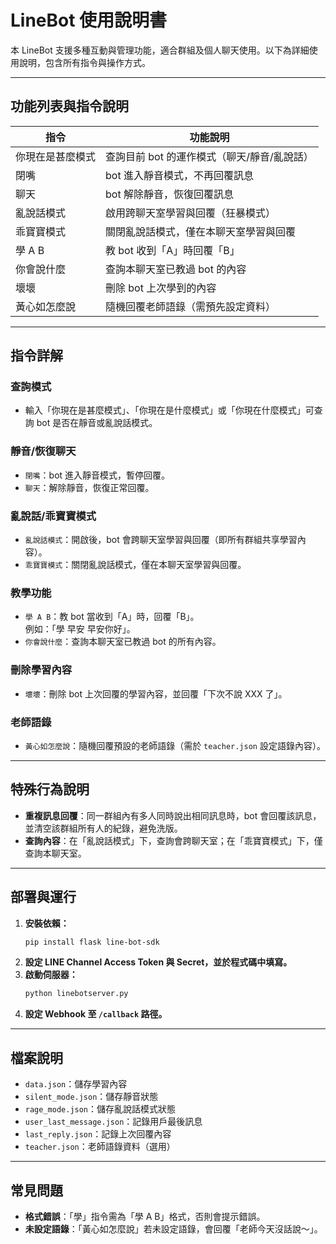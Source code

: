 # LineBot 使用說明書

本 LineBot 支援多種互動與管理功能，適合群組及個人聊天使用。以下為詳細使用說明，包含所有指令與操作方式。

---

## 功能列表與指令說明

| 指令             | 功能說明                                    |
| ---------------- | ------------------------------------------- |
| 你現在是甚麼模式 | 查詢目前 bot 的運作模式（聊天/靜音/亂說話） |
| 閉嘴             | bot 進入靜音模式，不再回覆訊息              |
| 聊天             | bot 解除靜音，恢復回覆訊息                  |
| 亂說話模式       | 啟用跨聊天室學習與回覆（狂暴模式）          |
| 乖寶寶模式       | 關閉亂說話模式，僅在本聊天室學習與回覆      |
| 學 A B           | 教 bot 收到「A」時回覆「B」                 |
| 你會說什麼       | 查詢本聊天室已教過 bot 的內容               |
| 壞壞             | 刪除 bot 上次學到的內容                     |
| 黃心如怎麼說     | 隨機回覆老師語錄（需預先設定資料）          |

---

## 指令詳解

### 查詢模式

- 輸入「你現在是甚麼模式」、「你現在是什麼模式」或「你現在什麼模式」可查詢 bot 是否在靜音或亂說話模式。

### 靜音/恢復聊天

- `閉嘴`：bot 進入靜音模式，暫停回覆。
- `聊天`：解除靜音，恢復正常回覆。

### 亂說話/乖寶寶模式

- `亂說話模式`：開啟後，bot 會跨聊天室學習與回覆（即所有群組共享學習內容）。
- `乖寶寶模式`：關閉亂說話模式，僅在本聊天室學習與回覆。

### 教學功能

- `學 A B`：教 bot 當收到「A」時，回覆「B」。  
   例如：「學 早安 早安你好」。
- `你會說什麼`：查詢本聊天室已教過 bot 的所有內容。

### 刪除學習內容

- `壞壞`：刪除 bot 上次回覆的學習內容，並回覆「下次不說 XXX 了」。

### 老師語錄

- `黃心如怎麼說`：隨機回覆預設的老師語錄（需於 `teacher.json` 設定語錄內容）。

---

## 特殊行為說明

- **重複訊息回覆**：同一群組內有多人同時說出相同訊息時，bot 會回覆該訊息，並清空該群組所有人的紀錄，避免洗版。
- **查詢內容**：在「亂說話模式」下，查詢會跨聊天室；在「乖寶寶模式」下，僅查詢本聊天室。

---

## 部署與運行

1. **安裝依賴：**
   ```bash
   pip install flask line-bot-sdk
   ```
2. **設定 LINE Channel Access Token 與 Secret，並於程式碼中填寫。**
3. **啟動伺服器：**
   ```bash
   python linebotserver.py
   ```
4. **設定 Webhook 至 `/callback` 路徑。**

---

## 檔案說明

- `data.json`：儲存學習內容
- `silent_mode.json`：儲存靜音狀態
- `rage_mode.json`：儲存亂說話模式狀態
- `user_last_message.json`：記錄用戶最後訊息
- `last_reply.json`：記錄上次回覆內容
- `teacher.json`：老師語錄資料（選用）

---

## 常見問題

- **格式錯誤**：「學」指令需為「學 A B」格式，否則會提示錯誤。
- **未設定語錄**：「黃心如怎麼說」若未設定語錄，會回覆「老師今天沒話說～」。
